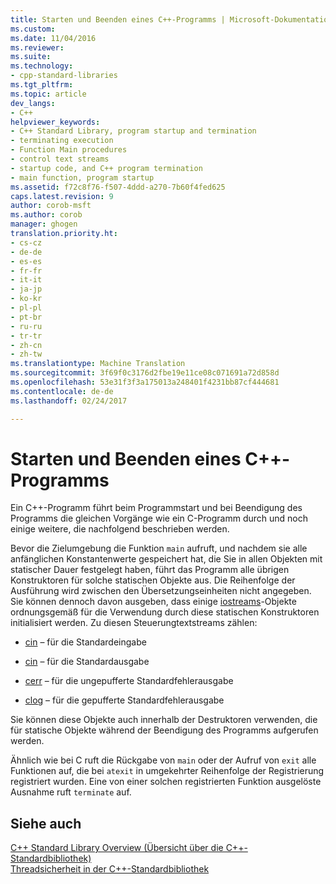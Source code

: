 ```yaml
---
title: Starten und Beenden eines C++-Programms | Microsoft-Dokumentation
ms.custom: 
ms.date: 11/04/2016
ms.reviewer: 
ms.suite: 
ms.technology:
- cpp-standard-libraries
ms.tgt_pltfrm: 
ms.topic: article
dev_langs:
- C++
helpviewer_keywords:
- C++ Standard Library, program startup and termination
- terminating execution
- Function Main procedures
- control text streams
- startup code, and C++ program termination
- main function, program startup
ms.assetid: f72c8f76-f507-4ddd-a270-7b60f4fed625
caps.latest.revision: 9
author: corob-msft
ms.author: corob
manager: ghogen
translation.priority.ht:
- cs-cz
- de-de
- es-es
- fr-fr
- it-it
- ja-jp
- ko-kr
- pl-pl
- pt-br
- ru-ru
- tr-tr
- zh-cn
- zh-tw
ms.translationtype: Machine Translation
ms.sourcegitcommit: 3f69f0c3176d2fbe19e11ce08c071691a72d858d
ms.openlocfilehash: 53e31f3f3a175013a248401f4231bb87cf444681
ms.contentlocale: de-de
ms.lasthandoff: 02/24/2017

---
```

# <a name="c-program-startup-and-termination"></a>Starten und Beenden eines C++-Programms
Ein C++-Programm führt beim Programmstart und bei Beendigung des Programms die gleichen Vorgänge wie ein C-Programm durch und noch einige weitere, die nachfolgend beschrieben werden.  
  
 Bevor die Zielumgebung die Funktion `main` aufruft, und nachdem sie alle anfänglichen Konstantenwerte gespeichert hat, die Sie in allen Objekten mit statischer Dauer festgelegt haben, führt das Programm alle übrigen Konstruktoren für solche statischen Objekte aus. Die Reihenfolge der Ausführung wird zwischen den Übersetzungseinheiten nicht angegeben. Sie können dennoch davon ausgeben, dass einige [iostreams](../standard-library/iostreams-conventions.md)-Objekte ordnungsgemäß für die Verwendung durch diese statischen Konstruktoren initialisiert werden. Zu diesen Steuerungtextstreams zählen:  
  
-   [cin](../standard-library/iostream.md#cin) – für die Standardeingabe  
  
-   [cin](../standard-library/iostream.md#cout) – für die Standardausgabe  
  
-   [cerr](../standard-library/iostream.md#cerr) – für die ungepufferte Standardfehlerausgabe  
  
-   [clog](../standard-library/iostream.md#clog) – für die gepufferte Standardfehlerausgabe  
  
 Sie können diese Objekte auch innerhalb der Destruktoren verwenden, die für statische Objekte während der Beendigung des Programms aufgerufen werden.  
  
 Ähnlich wie bei C ruft die Rückgabe von `main` oder der Aufruf von `exit` alle Funktionen auf, die bei `atexit` in umgekehrter Reihenfolge der Registrierung registriert wurden. Eine von einer solchen registrierten Funktion ausgelöste Ausnahme ruft `terminate` auf.  
  
## <a name="see-also"></a>Siehe auch  
 [C++ Standard Library Overview (Übersicht über die C++-Standardbibliothek)](../standard-library/cpp-standard-library-overview.md)   
 [Threadsicherheit in der C++-Standardbibliothek](../standard-library/thread-safety-in-the-cpp-standard-library.md)



